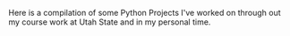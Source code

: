 Here is a compilation of some Python Projects I've worked on through out my course work at Utah State and in my personal time.
